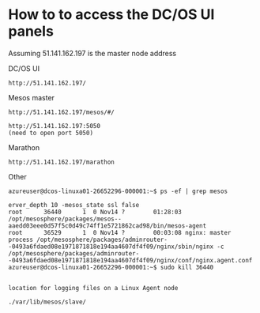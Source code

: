 
# How to to access the DC/OS UI panels

Assuming 51.141.162.197 is the master node address

DC/OS UI

    http://51.141.162.197/

Mesos master

    http://51.141.162.197/mesos/#/
    
    http://51.141.162.197:5050
    (need to open port 5050)

Marathon

    http://51.141.162.197/marathon


Other

    azureuser@dcos-linuxa01-26652296-000001:~$ ps -ef | grep mesos

    erver_depth 10 -mesos_state ssl false
    root      36440      1  0 Nov14 ?        01:28:03 /opt/mesosphere/packages/mesos--aaedd03eee0d57f5c0d49c74ff1e5721862cad98/bin/mesos-agent
    root      36529      1  0 Nov14 ?        00:03:08 nginx: master process /opt/mesosphere/packages/adminrouter--0493a6fdaed08e1971871818e194aa4607df4f09/nginx/sbin/nginx -c /opt/mesosphere/packages/adminrouter--0493a6fdaed08e1971871818e194aa4607df4f09/nginx/conf/nginx.agent.conf
    azureuser@dcos-linuxa01-26652296-000001:~$ sudo kill 36440


    location for logging files on a Linux Agent node 

    ./var/lib/mesos/slave/
